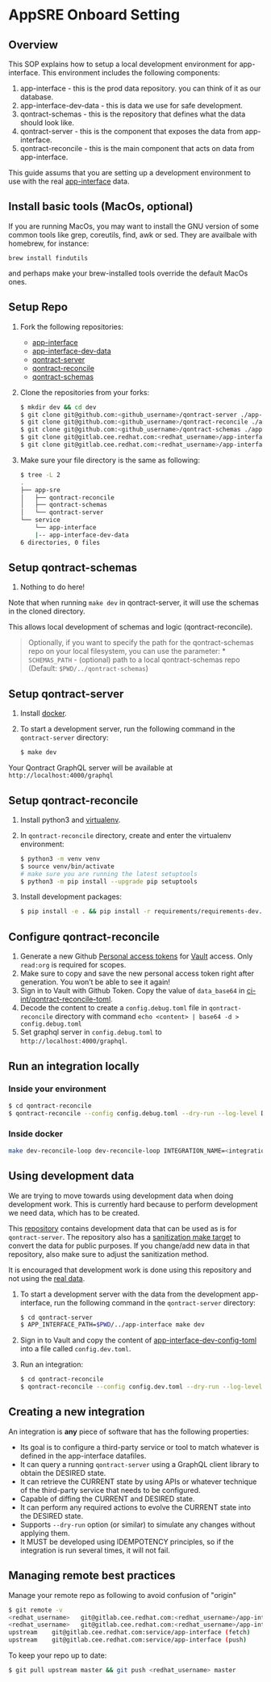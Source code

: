 # AppSRE Onboard Setting

## Overview

This SOP explains how to setup a local development environment for app-interface. This environment includes the following components:

1. app-interface - this is the prod data repository. you can think of it as our database.
1. app-interface-dev-data - this is data we use for safe development.
1. qontract-schemas - this is the repository that defines what the data should look like.
1. qontract-server - this is the component that exposes the data from app-interface.
1. qontract-reconcile - this is the main component that acts on data from app-interface.

This guide assums that you are setting up a development environment to use with the real [app-interface](https://gitlab.cee.redhat.com/service/app-interface) data.

## Install basic tools (MacOs, optional)

If you are running MacOs, you may want to install the GNU version of some common tools like grep, coreutils, find, awk or sed. They are availbale with homebrew, for instance:

``` shell
brew install findutils
```
and perhaps make your brew-installed tools override the default MacOs ones.


## Setup Repo

1. Fork the following repositories:
    * [app-interface](https://gitlab.cee.redhat.com/service/app-interface)
    * [app-interface-dev-data](https://gitlab.cee.redhat.com/app-sre/app-interface-dev-data.git)
    * [qontract-server](https://github.com/app-sre/qontract-server)
    * [qontract-reconcile](https://github.com/app-sre/qontract-reconcile)
    * [qontract-schemas](https://github.com/app-sre/qontract-schemas)
1. Clone the repositories from your forks:

    ```sh
    $ mkdir dev && cd dev
    $ git clone git@github.com:<github_username>/qontract-server ./app-sre/qontract-server  
    $ git clone git@github.com:<github_username>/qontract-reconcile ./app-sre/qontract-reconcile  
    $ git clone git@github.com:<github_username>/qontract-schemas ./app-sre/qontract-schemas  
    $ git clone git@gitlab.cee.redhat.com:<redhat_username>/app-interface ./service/app-interface
    $ git clone git@gitlab.cee.redhat.com:<redhat_username>/app-interface-dev-data ./service/app-interface-dev-data
    ```

1. Make sure your file directory is the same as following:

    ```sh
    $ tree -L 2
    .
    ├── app-sre
    │   ├── qontract-reconcile
    │   ├── qontract-schemas
    │   └── qontract-server
    └── service
        └── app-interface
        |-- app-interface-dev-data
    6 directories, 0 files
    ```

## Setup qontract-schemas

1. Nothing to do here!

Note that when running `make dev` in qontract-server, it will use the schemas in the cloned directory.

This allows local development of schemas and logic (qontract-reconcile).

> Optionally, if you want to specify the path for the qontract-schemas repo on your local filesystem, you can use the parameter:
>\*  `SCHEMAS_PATH` - (optional) path to a local qontract-schemas repo (Default: `$PWD/../qontract-schemas`)

## Setup qontract-server

1. Install [docker](https://www.docker.com/products/docker-desktop).
1. To start a development server, run the following command in the `qontract-server` directory:

    ```sh
    $ make dev
    ```

Your Qontract GraphQL server will be available at `http://localhost:4000/graphql`

## Setup qontract-reconcile

1. Install python3 and [virtualenv](https://virtualenv.pypa.io/en/latest/installation.html).
1. In `qontract-reconcile` directory, create and enter the virtualenv environment:

    ```sh
    $ python3 -m venv venv
    $ source venv/bin/activate
    # make sure you are running the latest setuptools
    $ python3 -m pip install --upgrade pip setuptools
    ```

3. Install development packages:

    ```sh
    $ pip install -e . && pip install -r requirements/requirements-dev.txt
    ```

## Configure qontract-reconcile

1. Generate a new Github [Personal access tokens](https://github.com/settings/tokens) for [Vault](https://vault.devshift.net) access. Only `read:org` is required for scopes.
1. Make sure to copy and save the new personal access token right after generation. You won’t be able to see it again!
1. Sign in to Vault with Github Token. Copy the value of `data_base64` in [ci-int/qontract-reconcile-toml](https://vault.devshift.net/ui/vault/secrets/app-sre/show/ci-int/qontract-reconcile-toml).
1. Decode the content to create a `config.debug.toml` file in `qontract-reconcile` directory with command `echo <content> | base64 -d > config.debug.toml`
1. Set graphql server in `config.debug.toml` to `http://localhost:4000/graphql`.

## Run an integration locally

### Inside your environment

```sh
$ cd qontract-reconcile
$ qontract-reconcile --config config.debug.toml --dry-run --log-level DEBUG <integration-name>
```

### Inside docker

```sh
make dev-reconcile-loop dev-reconcile-loop INTEGRATION_NAME=<integration-name> DRY_RUN=<--dry-run|--no-dry-run> INTEGRATION_EXTRA_ARGS=<integration-args> SLEEP_DURATION_SECS=<natural number>
```

## Using development data

We are trying to move towards using development data when doing development work. This is currently hard because to perform development we need data, which has to be created.

This [repository](https://gitlab.cee.redhat.com/app-sre/app-interface-dev-data) contains development data that can be used as is for `qontract-server`.
The repository also has a [sanitization make target](https://gitlab.cee.redhat.com/app-sre/app-interface-dev-data#sanitizing-data-for-public-example-repository) to convert the data for public purposes.
If you change/add new data in that repository, also make sure to adjust the sanitization method.

It is encouraged that development work is done using this repository and not using the [real data](https://gitlab.cee.redhat.com/service/app-interface).

1. To start a development server with the data from the development app-interface, run the following command in the `qontract-server` directory:

    ```sh
    $ cd qontract-server
    $ APP_INTERFACE_PATH=$PWD/../app-interface make dev
    ```

1. Sign in to Vault and copy the content of [app-interface-dev-config-toml](https://vault.devshift.net/ui/vault/secrets/app-sre/show/creds/app-interface-dev-config-toml) into a file called `config.dev.toml`.

1. Run an integration:

    ```sh
    $ cd qontract-reconcile
    $ qontract-reconcile --config config.dev.toml --dry-run --log-level DEBUG <integration-name>
    ```

## Creating a new integration

An integration is **any** piece of software that has the following properties:

- Its goal is to configure a third-party service or tool to match whatever is defined in the app-interface datafiles.
- It can query a running `qontract-server` using a GraphQL client library to obtain the DESIRED state.
- It can retrieve the CURRENT state by using APIs or whatever technique of the third-party service that needs to be configured.
- Capable of diffing the CURRENT and DESIRED state.
- It can perform any required actions to evolve the CURRENT state into the DESIRED state.
- Supports `--dry-run` option (or similar) to simulate any changes without applying them.
- It MUST be developed using IDEMPOTENCY principles, so if the integration is run several times, it will not fail.

## Managing remote best practices

Manage your remote repo as following to avoid confusion of "origin"

```sh
$ git remote -v
<redhat_username>   git@gitlab.cee.redhat.com:<redhat_username>/app-interface.git (fetch)
<redhat_username>   git@gitlab.cee.redhat.com:<redhat_username>/app-interface.git (push)
upstream	git@gitlab.cee.redhat.com:service/app-interface (fetch)
upstream	git@gitlab.cee.redhat.com:service/app-interface (push)
```

To keep your repo up to date:

```sh
$ git pull upstream master && git push <redhat_username> master
```
